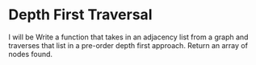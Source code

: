 # Depth First Traversal

I will be Write a function that takes in an adjacency list from a graph and traverses that list in a pre-order depth first approach. Return an array of nodes found.
